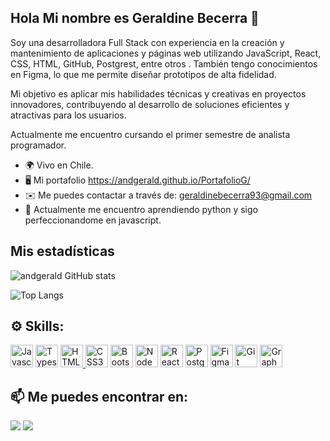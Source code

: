 ## Hola Mi nombre es Geraldine Becerra 👋
Soy una desarrolladora Full Stack con experiencia en la creación y mantenimiento de aplicaciones y páginas web utilizando JavaScript, React, CSS, HTML, GitHub, Postgrest, entre otros . También tengo conocimientos en Figma, lo que me permite diseñar prototipos de alta fidelidad.

Mi objetivo es aplicar mis habilidades técnicas y creativas en proyectos innovadores, contribuyendo al desarrollo de soluciones eficientes y atractivas para los usuarios.

Actualmente me encuentro cursando el primer semestre de analista programador.

*   🌍 Vivo en Chile.
*   🖥️ Mi portafolio https://andgerald.github.io/PortafolioG/
*   ✉️ Me puedes contactar a través de: [geraldinebecerra93@gmail.com](mailto:geraldinebecerra93@gmail.com)
*   🧠 Actualmente me encuentro aprendiendo python y sigo perfeccionandome en javascript.

## Mis estadísticas
![andgerald GitHub stats](https://github-readme-stats.vercel.app/api?username=andgerald&show_icons=true&bg_color=00000000&locale=es)

![Top Langs](https://github-readme-stats.vercel.app/api/top-langs/?username=andgerald&layout=compact&locale=es)

## ⚙️ Skills:
<p align="left">
  <a href="https://developer.mozilla.org/en-US/docs/Web/JavaScript" target="_blank" rel="noreferrer"><img src="https://raw.githubusercontent.com/danielcranney/readme-generator/main/public/icons/skills/javascript-colored.svg" width="36"         
    height="36"alt="Javascript" /></a>
  <a href="https://www.typescriptlang.org/" target="_blank" rel="noreferrer"><img src="https://raw.githubusercontent.com/danielcranney/readme-generator/main/public/icons/skills/typescript-colored.svg" width="36" height="36" alt="Typescript" /></a>
  <a href="https://developer.mozilla.org/en-US/docs/Glossary/HTML5" target="_blank" rel="noreferrer"><img src="https://raw.githubusercontent.com/danielcranney/readme-generator/main/public/icons/skills/html5-colored.svg" width="36" height="36" alt="HTML5"   </a> 
  <a href="https://www.w3.org/TR/CSS/#css" target="_blank" rel="noreferrer"><img src="https://raw.githubusercontent.com/danielcranney/readme-generator/main/public/icons/skills/css3-colored.svg" width="36" height="36" alt="CSS3" /></a>                  
  <a href="https://getbootstrap.com/" target="_blank" rel="noreferrer"><img src="https://raw.githubusercontent.com/danielcranney/readme-generator/main/public/icons/skills/bootstrap-colored.svg" width="36" height="36" alt="Bootstrap"/></a>
  <a href="https://nodejs.org/en" target="_blank" rel="noreferrer"><img src="https://github.com/danielcranney/profileme-dev/blob/main/public/icons/skills/nodejs-colored.svg" width="36" height="36" alt="Node" /></a>                              
  <a href="https://es.react.dev/" target="_blank" rel="noreferrer"><img src="https://github.com/danielcranney/profileme-dev/blob/main/public/icons/skills/react-colored.svg" width="36" height="36" alt="React" /></a>     
  <a href="https://www.postgresql.org/" target="_blank" rel="noreferrer"><img src="https://github.com/danielcranney/profileme-dev/blob/main/public/icons/skills/postgresql-colored.svg" width="36" height="36" alt="Postgresql" /></a>
  <a href="https://www.figma.com/" target="_blank" rel="noreferrer"><img src="https://github.com/danielcranney/profileme-dev/blob/main/public/icons/skills/figma-colored.svg" width="36" height="36" alt="Figma" /></a>
  <a href="https://www.figma.com/" target="_blank" rel="noreferrer"><img src="https://github.com/danielcranney/profileme-dev/blob/main/public/icons/skills/git-colored.svg" width="36" height="36" alt="Git" /></a>
  <a href="https://git-scm.com/" target="_blank" rel="noreferrer"><img src="https://github.com/danielcranney/profileme-dev/blob/main/public/icons/skills/graphql-colored.svg" width="36" height="36" alt="Graphql" /></a>

   
</p>


## 📫 Me puedes encontrar en:
<a target="_blank" href="https://www.linkedin.com/in/geraldine-becerra-p%C3%A9rez-baab92173/"><img src="https://img.shields.io/badge/-LinkedIn-0077B5?style=for-the-badge&logo=Linkedin&logoColor=white"></img></a>
<a target="_blank" href="mailto:geraldinebecerra93@gmail.com"><img src="https://img.shields.io/badge/-Gmail-D14836?style=for-the-badge&logo=Gmail&logoColor=white"></img></a>


